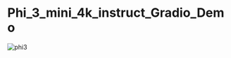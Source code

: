 # Phi_3_mini_4k_instruct_Gradio_Demo
![phi3](https://github.com/Patsonu63/Phi_3_mini_4k_instruct_Gradio_Demo/assets/79435290/ee58b4fe-b6aa-496c-bc86-206e11314ef2)
